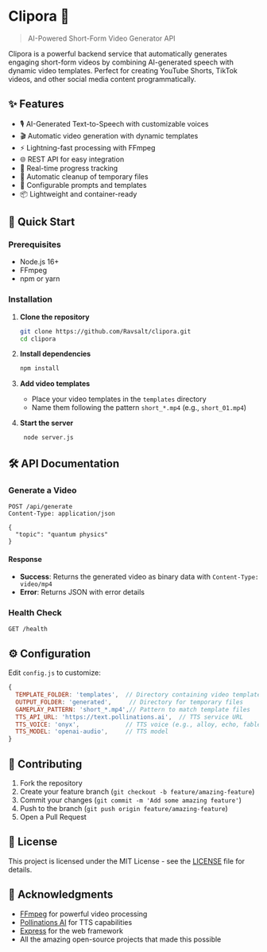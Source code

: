 # Clipora 🎥

> AI-Powered Short-Form Video Generator API

Clipora is a powerful backend service that automatically generates engaging short-form videos by combining AI-generated speech with dynamic video templates. Perfect for creating YouTube Shorts, TikTok videos, and other social media content programmatically.

## ✨ Features

- 🎙️ AI-Generated Text-to-Speech with customizable voices
- 🎬 Automatic video generation with dynamic templates
- ⚡ Lightning-fast processing with FFmpeg
- 🌐 REST API for easy integration
- 🚀 Real-time progress tracking
- 🧹 Automatic cleanup of temporary files
- 🔧 Configurable prompts and templates
- 📦 Lightweight and container-ready

## 🚀 Quick Start

### Prerequisites
- Node.js 16+
- FFmpeg
- npm or yarn

### Installation

1. **Clone the repository**
   ```bash
   git clone https://github.com/Ravsalt/clipora.git
   cd clipora
   ```

2. **Install dependencies**
   ```bash
   npm install
   ```

3. **Add video templates**
   - Place your video templates in the `templates` directory
   - Name them following the pattern `short_*.mp4` (e.g., `short_01.mp4`)

4. **Start the server**
   ```bash
    node server.js
   ```

## 🛠️ API Documentation

### Generate a Video

```http
POST /api/generate
Content-Type: application/json

{
  "topic": "quantum physics"
}
```

#### Response
- **Success**: Returns the generated video as binary data with `Content-Type: video/mp4`
- **Error**: Returns JSON with error details

### Health Check

```http
GET /health
```

## ⚙️ Configuration

Edit `config.js` to customize:

```javascript
{
  TEMPLATE_FOLDER: 'templates',  // Directory containing video templates
  OUTPUT_FOLDER: 'generated',     // Directory for temporary files
  GAMEPLAY_PATTERN: 'short_*.mp4',// Pattern to match template files
  TTS_API_URL: 'https://text.pollinations.ai',  // TTS service URL
  TTS_VOICE: 'onyx',             // TTS voice (e.g., alloy, echo, fable, onyx, nova, shimmer)
  TTS_MODEL: 'openai-audio',     // TTS model
}
```




## 🤝 Contributing

1. Fork the repository
2. Create your feature branch (`git checkout -b feature/amazing-feature`)
3. Commit your changes (`git commit -m 'Add some amazing feature'`)
4. Push to the branch (`git push origin feature/amazing-feature`)
5. Open a Pull Request

## 📝 License

This project is licensed under the MIT License - see the [LICENSE](LICENSE) file for details.

## 🙏 Acknowledgments

- [FFmpeg](https://ffmpeg.org/) for powerful video processing
- [Pollinations AI](https://pollinations.ai/) for TTS capabilities
- [Express](https://expressjs.com/) for the web framework
- All the amazing open-source projects that made this possible
